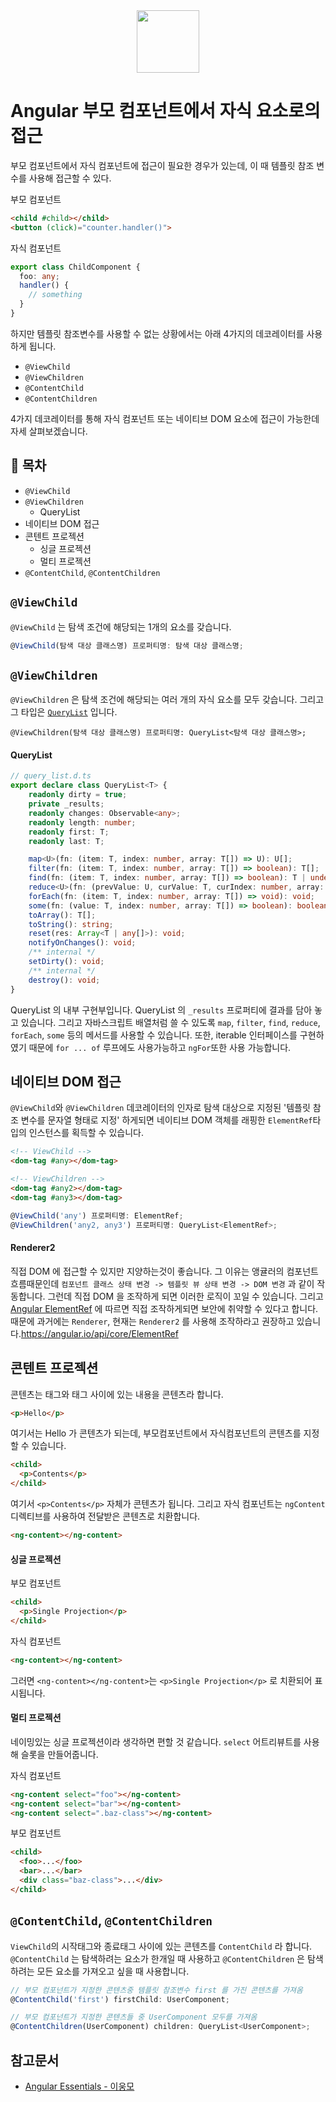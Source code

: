 <div align="center">
  <img src="https://upload.wikimedia.org/wikipedia/commons/thumb/c/cf/Angular_full_color_logo.svg/250px-Angular_full_color_logo.svg.png" style="width: 100px; height: 100px;">
</div>

# Angular 부모 컴포넌트에서 자식 요소로의 접근
부모 컴포넌트에서 자식 컴포넌트에 접근이 필요한 경우가 있는데, 이 때 템플릿 참조 변수를 사용해 접근할 수 있다.

부모 컴포넌트
```html
<child #child></child>
<button (click)="counter.handler()">
```

자식 컴포넌트
```ts
export class ChildComponent {
  foo: any;
  handler() {
    // something
  }
}
```

하지만 템플릿 참조변수를 사용할 수 없는 상황에서는 아래 4가지의 데코레이터를 사용하게 됩니다.

* `@ViewChild`
* `@ViewChildren`
* `@ContentChild`
* `@ContentChildren`

4가지 데코레이터를 통해 자식 컴포넌트 또는 네이티브 DOM 요소에 접근이 가능한데 자세  살펴보겠습니다.

## 📝 목차
* `@ViewChild`
* `@ViewChildren`
  * QueryList
* 네이티브 DOM 접근
* 콘텐트 프로젝션
  * 싱글 프로젝션
  * 멀티 프로젝션
* `@ContentChild`, `@ContentChildren`

## `@ViewChild`
`@ViewChild` 는 탐색 조건에 해당되는 1개의 요소를 갖습니다.

```ts
@ViewChild(탐색 대상 클래스명) 프로퍼티명: 탐색 대상 클래스명;
```

## `@ViewChildren`
`@ViewChildren` 은 탐색 조건에 해당되는 여러 개의 자식 요소를 모두 갖습니다. 그리고 그 타입은 [`QueryList`](https://angular.io/api/core/QueryList) 입니다.

```
@ViewChildren(탐색 대상 클래스명) 프로퍼티명: QueryList<탐색 대상 클래스명>;
```

#### QueryList

```ts
// query_list.d.ts
export declare class QueryList<T> {
    readonly dirty = true;
    private _results;
    readonly changes: Observable<any>;
    readonly length: number;
    readonly first: T;
    readonly last: T;

    map<U>(fn: (item: T, index: number, array: T[]) => U): U[];
    filter(fn: (item: T, index: number, array: T[]) => boolean): T[];
    find(fn: (item: T, index: number, array: T[]) => boolean): T | undefined;
    reduce<U>(fn: (prevValue: U, curValue: T, curIndex: number, array: T[]) => U, init: U): U;
    forEach(fn: (item: T, index: number, array: T[]) => void): void;
    some(fn: (value: T, index: number, array: T[]) => boolean): boolean;
    toArray(): T[];
    toString(): string;
    reset(res: Array<T | any[]>): void;
    notifyOnChanges(): void;
    /** internal */
    setDirty(): void;
    /** internal */
    destroy(): void;
}
```

QueryList 의 내부 구현부입니다. QueryList 의 `_results` 프로퍼티에 결과를 담아 놓고 있습니다. 그리고 자바스크립트 배열처럼 쓸 수 있도록 `map`, `filter`, `find`, `reduce`, `forEach`, `some` 등의 메서드를 사용할 수 있습니다. 또한, iterable 인터페이스를 구현하였기 때문에 `for ... of` 루프에도 사용가능하고 `ngFor`또한 사용 가능합니다.

## 네이티브 DOM 접근
`@ViewChild`와 `@ViewChildren` 데코레이터의 인자로 탐색 대상으로 지정된 '템플릿 참조 변수를 문자열 형태로 지정' 하게되면 네이티브 DOM 객체를 래핑한 `ElementRef`타입의 인스턴스를 획득할 수 있습니다.

```html
<!-- ViewChild -->
<dom-tag #any></dom-tag>

<!-- ViewChildren -->
<dom-tag #any2></dom-tag>
<dom-tag #any3></dom-tag>
```
```ts
@ViewChild('any') 프로퍼티명: ElementRef;
@ViewChildren('any2, any3') 프로퍼티명: QueryList<ElementRef>;
```
#### Renderer2
직접 DOM 에 접근할 수 있지만 지양하는것이 좋습니다. 그 이유는 앵귤러의 컴포넌트 흐름때문인데 `컴포넌트 클래스 상태 변경 -> 템플릿 뷰 상태 변경 -> DOM 변경` 과 같이 작동합니다. 그런데 직접 DOM 을 조작하게 되면 이러한 로직이 꼬일 수 있습니다. 그리고 [Angular ElementRef](https://angular.io/api/core/ElementRef) 에 따르면 직접 조작하게되면 보안에 취약할 수 있다고 합니다. 때문에 과거에는 `Renderer`, 현재는 `Renderer2` 를 사용해 조작하라고 권장하고 있습니다.https://angular.io/api/core/ElementRef

## 콘텐트 프로젝션
콘텐츠는 태그와 태그 사이에 있는 내용을 콘텐츠라 합니다.
```html
<p>Hello</p>
```
여기서는 Hello 가 콘텐츠가 되는데, 부모컴포넌트에서 자식컴포넌트의 콘텐츠를 지정할 수 있습니다.
```html
<child>
  <p>Contents</p>
</child>
```
여기서 `<p>Contents</p>` 자체가 콘텐츠가 됩니다. 그리고 자식 컴포넌트는 `ngContent` 디렉티브를 사용하여 전달받은 콘텐츠로 치환합니다.
```html
<ng-content></ng-content>
```

#### 싱글 프로젝션
부모 컴포넌트
```html
<child>
  <p>Single Projection</p>
</child>
```
자식 컴포넌트
```HTML
<ng-content></ng-content>
```

그러면 `<ng-content></ng-content>`는 `<p>Single Projection</p>` 로 치환되어 표시됩니다.

#### 멀티 프로젝션
네이밍있는 싱글 프로젝션이라 생각하면 편할 것 같습니다. `select` 어트리뷰트를 사용해 슬롯을 만들어줍니다.

자식 컴포넌트
```html
<ng-content select="foo"></ng-content>
<ng-content select="bar"></ng-content>
<ng-content select=".baz-class"></ng-content>
```

부모 컴포넌트
```html
<child>
  <foo>...</foo>
  <bar>...</bar>
  <div class="baz-class">...</div>
</child>
```

## `@ContentChild`, `@ContentChildren`

`ViewChild`의 시작태그와 종료태그 사이에 있는 콘텐츠를 `ContentChild` 라 합니다. `@ContentChild` 는 탐색하려는 요소가 한개일 때 사용하고 `@ContentChildren` 은 탐색하려는 모든 요소를 가져오고 싶을 때 사용합니다.

```ts
// 부모 컴포넌트가 지정한 콘텐츠중 템플릿 참조변수 first 를 가진 콘텐츠를 가져옴
@ContentChild('first') firstChild: UserComponent;

// 부모 컴포넌트가 지정한 콘텐츠들 중 UserComponent 모두를 가져옴
@ContentChildren(UserComponent) children: QueryList<UserComponent>;
```


## 참고문서
* [Angular Essentials - 이웅모](https://book.naver.com/bookdb/book_detail.nhn?bid=13761643)
